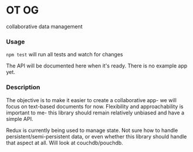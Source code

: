 # OT OG
collaborative data management

### Usage
`npm test` will run all tests and watch for changes

The API will be documented here when it's ready. There is no example app yet.

### Description
The objective is to make it easier to create a collaborative app- we will focus on text-based documents for now. Flexibility and approachability is important to me- this library should remain relatively unbiased and have a simple API.

Redux is currently being used to manage state. Not sure how to handle persistent/semi-persistent data, or even whether this library should handle that aspect at all. Will look at couchdb/pouchdb.
